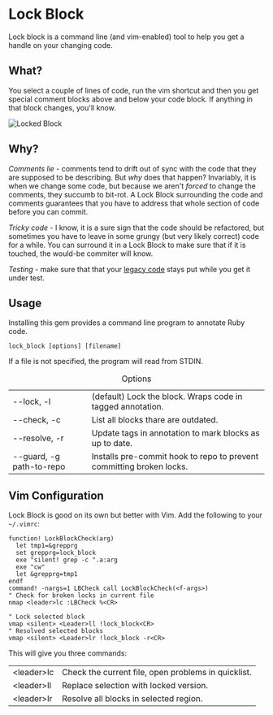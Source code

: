 # Lock Block

Lock block is a command line (and vim-enabled) tool to help you get
a handle on your changing code.

## What?

You select a couple of lines of code, run the vim shortcut and then
you get special comment blocks above and below your code block. If
anything in that block changes, you'll know.

![Locked Block](lock_block/raw/master/doc/locked_block.png "Locked Block")

## Why?

*Comments lie* - comments tend to drift out of sync with the code
that they are supposed to be describing. But *why* does that happen?
Invariably, it is when we change some code, but because we aren't
*forced* to change the comments, they succumb to bit-rot. A Lock
Block surrounding the code and comments guarantees that you have
to address that whole section of code before you can commit.

*Tricky code* - I know, it is a sure sign that the code should be
refactored, but sometimes you have to leave in some grungy (but
very likely correct) code for a while. You can surround it in a
Lock Block to make sure that if it is touched, the would-be commiter
will know.

*Testing* - make sure that that your [legacy
code](http://www.amazon.com/Working-Effectively-Legacy-Michael-Feathers/dp/0131177052/)
stays put while you get it under test.

## Usage

Installing this gem provides a command line program to annotate Ruby
code.

`lock_block [options] [filename]`

If a file is not specified, the program will read from STDIN.

<table>
  <caption>Options</caption>
<tbody>
  <tr>
    <td>--lock, -l</td>
    <td>(default) Lock the block. Wraps code in tagged annotation.</td>
  </tr>
  <tr>
    <td>--check, -c</td>
    <td>List all blocks thare are outdated.</td>
  </tr>
  <tr>
    <td>--resolve, -r</td>
    <td>Update tags in annotation to mark blocks as up to date.</td>
  </tr>
  <tr>
    <td>--guard, -g path-to-repo</td>
    <td>Installs pre-commit hook to repo to prevent committing broken locks.</td>
  </tr>
</tbody>
</table>

## Vim Configuration

Lock Block is good on its own but better with Vim. Add the
following to your `~/.vimrc`:

    function! LockBlockCheck(arg)
      let tmp1=&grepprg
      set grepprg=lock_block
      exe "silent! grep -c ".a:arg
      exe "cw"
      let &grepprg=tmp1
    endf
    command! -nargs=1 LBCheck call LockBlockCheck(<f-args>)
    " Check for broken locks in current file
    nmap <leader>lc :LBCheck %<CR>

    " Lock selected block
    vmap <silent> <Leader>ll !lock_block<CR>
    " Resolved selected blocks
    vmap <silent> <Leader>lr !lock_block -r<CR>

This will give you three commands:

<table>
<tbody>
  <tr>
    <td>&lt;leader&gt;lc</td>
    <td>Check the current file, open problems in quicklist.</td>
  </tr>
  <tr>
    <td>&lt;leader&gt;ll</td>
    <td>Replace selection with locked version.</td>
  </tr>
  <tr>
    <td>&lt;leader&gt;lr</td>
    <td>Resolve all blocks in selected region.</td>
  </tr>
</tbody>
</table>
